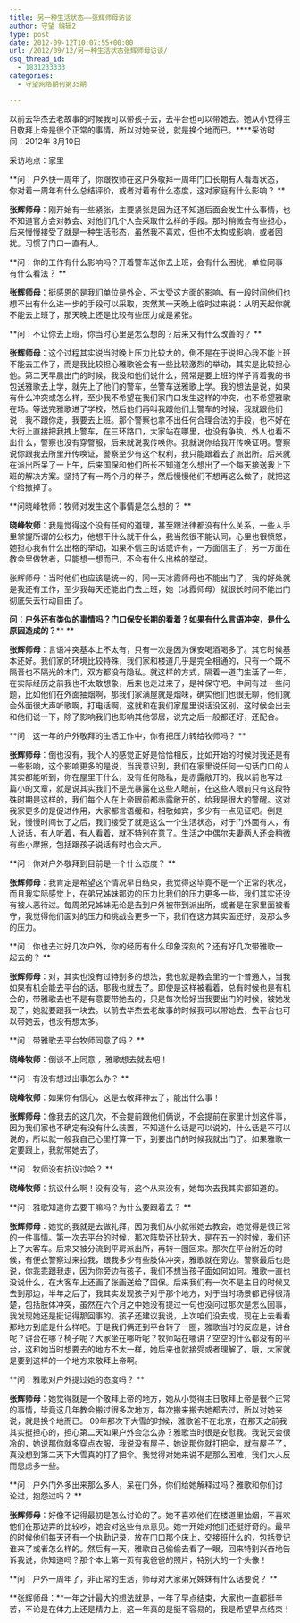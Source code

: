```yaml
---
title: 另一种生活状态——张辉师母访谈
author: 守望 编辑2
type: post
date: 2012-09-12T10:07:55+00:00
url: /2012/09/12/另一种生活状态张辉师母访谈/
dsq_thread_id:
  - 1831233333
categories:
  - 守望网络期刊第35期

---
```

以前去华杰去老故事的时候我可以带孩子去，去平台也可以带她去。她从小觉得主日敬拜上帝是很个正常的事情，所以对她来说，就是换个地而已。****<!--more-->采访时间：2012年 3月10日

采访地点：家里

**问：户外快一周年了，你跟牧师在这户外敬拜一周年门口长期有人看着状态，你对着一周年有什么总结评价，或者对着有什么态度，这对家庭有什么影响？ **

**张辉师母**：刚开始有一些紧张，主要紧张是因为还不知道后面会发生什么事情，也不知道官方会对教会、对他们几个人会采取什么样的手段。那时稍微会有些担心，后来慢慢接受了就是一种生活形态，虽然我不喜欢，但也不太构成影响，或者困扰。习惯了门口一直有人。

**问：你的工作有什么影响吗？开着警车送你去上班，会有什么困扰，单位同事有什么看法？ **

**张辉师母**：挺感恩的是我们单位是外企，不太受这方面的影响，有一段时间他们也想不出有什么进一步的手段可以采取，突然某一天晚上临时过来说：从明天起你就不能去上班了，那天晚上还是比较有些压力或是紧张。

**问：不让你去上班，你当时心里是怎么想的？后来又有什么改善的？ **

**张辉师母**：这个过程其实说当时晚上压力比较大的，倒不是在于说担心我不能上班不能去工作了，而是我比较担心雅歌爸会有一些比较激烈的举动，其实是比较担心他。第二天早晨出门的时候，我没和他们说什么，照常是要上班的样子背着我的书包送雅歌去上学，就先上了他们的警车，坐警车送雅歌上学。我的想法是说，如果有什么冲突或怎么样，至少我不希望在我们家门口发生这样的冲突，也不希望雅歌在场。等送完雅歌进了学校，然后他们再叫我跟他们上警车的时候，我就跟他们说：我不跟你走，我要去上班。那个警察也拿不出任何合理合法的手段，也不好在大街上直接把我拽上警车，在三环路口，大家站在哪里，也没有争执，外人也看不出什么，警察也没有穿警服，后来就说我传唤你。我就说你给我开传唤证明。警察说你跟我去所里开传唤证，警察至少有这个权利，我只能跟着去了派出所。后来就在派出所呆了一上午，后来国保和他们所长不知道怎么想出了一个每天接送我上下班的解决方案。坚持了有一两个月的样子，然后慢慢他们不想再这么做了，就把这个给撤掉了。

**问晓峰牧师：牧师对发生这个事情是怎么想的？ **

**晓峰牧师**：我是觉得这个没有任何的道理，甚至跟法律都没有什么关系，一些人手里掌握所谓的公权力，他想干什么就干什么，我当然很不能认同，心里也很愤怒，她担心我有什么出格的举动，如果不信主的话或许有，一方面信主了，另一方面在教会里做牧者，只能想一想而已，不会有什么出格的举动。

张辉师母：当时他们也应该是统一的，同一天冰霞师母也不能出门了，我的好处就是我还有工作，至少我每天还能出门去上班，她（冰霞师母）就很长时间不能出门彻底失去行动自由了。

**问：户外还有类似的事情吗？门口保安长期的看着？如果有什么言语冲突，是什么原因造成的？**** **

**张辉师母**：言语冲突基本上不太有，只有一次是因为保安喝酒喝多了。其它时候基本还好。我们家的环境比较特殊，我们家和楼道几乎是完全相通的，只有一个既不隔音也不隔光的木门，双方都没有隐私。就这样的方式，隔着一道门生活了一年，在实际经历之前我也不太敢想象，后来也走过来了，是神保守吧。中间有过一些问题，比如他们在外面抽烟啊，那我们家满屋就是烟味，确实他们也很无聊，他们就会外面很大声听歌啊，打电话啊，这就和在我们家屋里说话没区别，这时候会出去和他们说一下，除了影响我们也影响其他邻居，说完之后一般都还好，还配合。

**问：这一年的户外敬拜的生活工作中，你有把压力转给牧师吗？ **

**张辉师母**：倒也没有，我个人的感觉正好是恰恰相反，比如开始的时候对我还是有一些影响，这个影响更多的是说，当我意识到，我们在家里说任何一句话门口的人其实都能听到，你在屋里干什么，没有任何隐私，是赤露敞开的。我以前也写过一篇小的文章，就是说其实我们不是光暴露在这些人眼前，在这些人眼前只有这段特殊时期是这样的，我们每个人在上帝眼前都赤露敞开的，给我是很大的警醒。这对我家更多的是促进作用，大家都言语缓和，相敬如宾，多少有一点见证吧。倒是说，慢慢时间长了之后，我们接受了就是这么一个生活状态，对于门外面有人，有人说话，有人听着，有人看着，就不特别在意了。生活之中偶尔夫妻两人还会稍微有些小摩擦，包括跟孩子说话有时也会大声。

**问：你对户外敬拜到目前是一个什么态度？ **

**张辉师母**：我肯定是希望这个情况早日结束，我觉得这毕竟不是一个正常的状况，而且我实际感觉上，在弟兄姊妹那边的压力比我们的压力更多一些，我们其实还没有被人恶待过。每周弟兄姊妹无论是去到户外被带到派出所，或者是在家里面被看守，我觉得他们面对的压力和挑战会更多一下，我们在这方其实面还好，没那么多的压力。

**问：你也去过好几次户外，你的经历有什么印象深刻的？还有好几次带雅歌一起去的？ **

**张辉师母**：对，其实也没有过特别多的想法，我也就是教会里的一个普通人，当我如果有机会能去平台的话，那我也就去了。即使是这样被看着，总有时候也是有机会的，带雅歌去也不是有意要带她去的，只是每次恰好当我要出门的时候，被她发现了，她就要跟我一块去。以前去华杰去老故事的时候我可以带她去，去平台也可以带她去，也没有想太多。

**问：带雅歌去平台牧师同意了吗？ **

**晓峰牧师**：倒谈不上同意 ，雅歌想去就去吧！

**问：有没有想过出事怎么办？ **

**晓峰牧师**：如果你有信心，这是去敬拜神去了，能出什么事！

**张辉师母**：像我去的这几次，不会提前跟他们俩说，不会提前在家里计划这件事，因为我们家也不确定有没有什么装置，不知道什么话是可以说的，什么话是不可以说的，所以就一般我自己心里打算一下，到要出门的时候我就出门了。如果雅歌一定要跟上，我就带她去了。

**问：牧师没有抗议过哈？ **

**晓峰牧师**：抗议什么啊！没有没有，这个从来没有，她每次去我其实都知道的。

**问：雅歌知道你去要干嘛吗？为什么要跟着去？ **

**张辉师母**：她觉的我就是去做礼拜，因为我们从小就带她去教会，她觉得是很正常的一件事情。第一次去平台的时候，那次阵势还比较大，是在五一的时候，我们还上了大客车。后来又被分流到平房派出所，再转一圈回来。那次在平台附近的时候，有便衣警察过来拉我，跟我多少有些肢体冲突，雅歌就在旁边。警察最后也是说，你乖乖跟我走，因为你旁边有孩子，我们不想当孩子面如何如何。雅歌一直也没说什么，在大客车上还画了张画送给了国保。后来我们有一次不是主日的时候又去到那边，半年之后了，我其实发现孩子对于那个地方，对于当时场景都记得很清楚，包括肢体冲突，虽然在六个月之中她没有提过一句也没问过那次是怎么回事，我发现她还是挺记得那回事的。孩子还建议我说，上次咱们没去成，现在上去看看那地方到底是什么样吧。于是我们俩还到平台转了一圈，雅歌当时的反应是，讲台呢？讲台在哪？椅子呢？大家坐在哪听呢？牧师站在哪讲？空空的什么都没有的平台，这和她当时想要去的地方不太一样，她后来也就接受或者理解了。哦，大家就是要到这样的一个地方来敬拜上帝啊。

**问：雅歌对户外提过她的态度吗？ **

**张辉师母**：她觉得就是一个敬拜上帝的地方，她从小觉得主日敬拜上帝是很个正常的事情，毕竟这几年教会搬过很多次地方，每次搬来搬去她都去过，所以对她来说，就是换个地而已。 09年那次下大雪的时候，雅歌爸不在北京，在那天之前我其实挺担心的，担心第二天如果户外会怎么办？雅歌当时很是安慰我。我说天会很冷的，她说那你就多穿点衣服，我说没有屋子，她说那你就打把伞，就有屋子了，真没想到第二天下大雪真的打了把伞。我觉得对她来说不是那么困难，我们大人反而思虑多一些。

**问：户外门外多出来那么多人，呆在门外，你们给她解释过吗？雅歌和你们讨论过，抱怨过吗？ **

**张辉师母**：好像不记得最初是怎么讨论的了。她不喜欢他们在楼道里抽烟，不喜欢他们在那边弄的比较吵，她会对这些有点意见。她一开始对他们还挺好奇的。最早的时候他们每天还有一个执勤记录，放在门口那个床上，交接班什么的，包括登记谁来了或者怎么样的。然后有一天，雅歌自己偷偷去看了一眼，回来特别兴奋地告诉我说，你知道吗？那个本上第一页有我爸爸的照片，特别大的一个头像！

**问：户外一周年了，非正常的生活，师母对大家弟兄姊妹有什么话要说？ **

**张辉师母：**一年之计最大的想法就是，一年了早点结束，大家也一直都挺辛苦，不论是在体力上还是精力上，这一年真的是挺不容易的，我是希望早点结束！

&nbsp;

&nbsp;